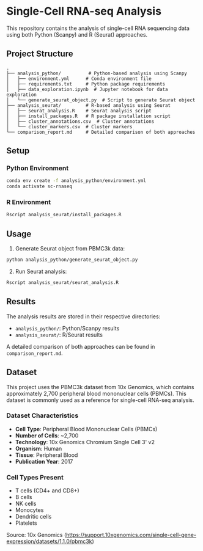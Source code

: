 # Single-Cell RNA-seq Analysis

This repository contains the analysis of single-cell RNA sequencing data using both Python (Scanpy) and R (Seurat) approaches.

## Project Structure

```
.
├── analysis_python/          # Python-based analysis using Scanpy
│   ├── environment.yml      # Conda environment file
│   ├── requirements.txt     # Python package requirements
│   ├── data_exploration.ipynb  # Jupyter notebook for data exploration
│   └── generate_seurat_object.py  # Script to generate Seurat object
├── analysis_seurat/         # R-based analysis using Seurat
│   ├── seurat_analysis.R    # Seurat analysis script
│   ├── install_packages.R   # R package installation script
│   ├── cluster_annotations.csv  # Cluster annotations
│   └── cluster_markers.csv  # Cluster markers
└── comparison_report.md     # Detailed comparison of both approaches
```

## Setup

### Python Environment
```bash
conda env create -f analysis_python/environment.yml
conda activate sc-rnaseq
```

### R Environment
```bash
Rscript analysis_seurat/install_packages.R
```

## Usage

1. Generate Seurat object from PBMC3k data:
```bash
python analysis_python/generate_seurat_object.py
```

2. Run Seurat analysis:
```bash
Rscript analysis_seurat/seurat_analysis.R
```

## Results

The analysis results are stored in their respective directories:
- `analysis_python/`: Python/Scanpy results
- `analysis_seurat/`: R/Seurat results

A detailed comparison of both approaches can be found in `comparison_report.md`.

## Dataset

This project uses the PBMC3k dataset from 10x Genomics, which contains approximately 2,700 peripheral blood mononuclear cells (PBMCs). This dataset is commonly used as a reference for single-cell RNA-seq analysis.

### Dataset Characteristics
- **Cell Type**: Peripheral Blood Mononuclear Cells (PBMCs)
- **Number of Cells**: ~2,700
- **Technology**: 10x Genomics Chromium Single Cell 3' v2
- **Organism**: Human
- **Tissue**: Peripheral Blood
- **Publication Year**: 2017

### Cell Types Present
- T cells (CD4+ and CD8+)
- B cells
- NK cells
- Monocytes
- Dendritic cells
- Platelets

Source: 10x Genomics (https://support.10xgenomics.com/single-cell-gene-expression/datasets/1.1.0/pbmc3k) 